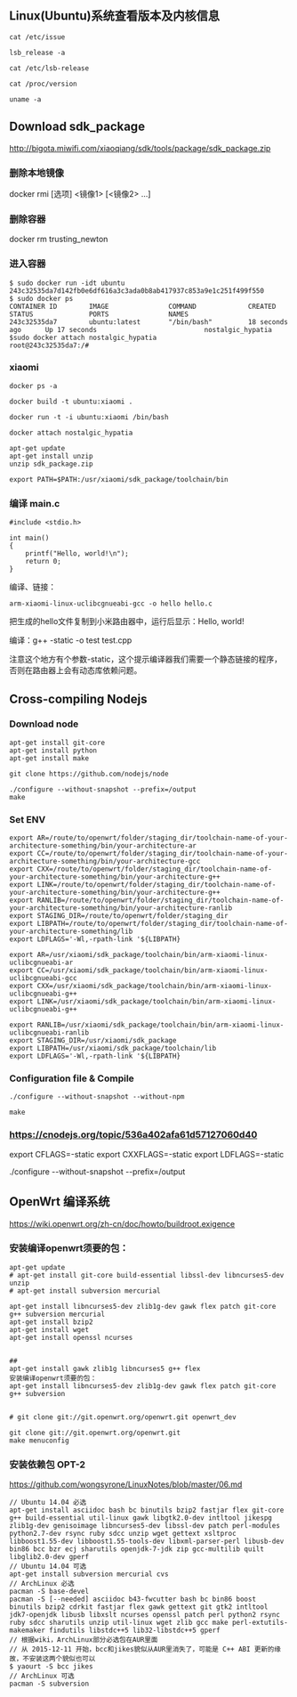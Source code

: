 ## Linux(Ubuntu)系统查看版本及内核信息
```
cat /etc/issue

lsb_release -a

cat /etc/lsb-release

cat /proc/version

uname -a
```

## Download sdk_package
http://bigota.miwifi.com/xiaoqiang/sdk/tools/package/sdk_package.zip

### 删除本地镜像
docker rmi [选项] <镜像1> [<镜像2> ...]

### 删除容器
docker rm  trusting_newton

### 进入容器
```
$ sudo docker run -idt ubuntu
243c32535da7d142fb0e6df616a3c3ada0b8ab417937c853a9e1c251f499f550
$ sudo docker ps
CONTAINER ID        IMAGE               COMMAND             CREATED             STATUS              PORTS               NAMES
243c32535da7        ubuntu:latest       "/bin/bash"         18 seconds ago      Up 17 seconds                           nostalgic_hypatia
$sudo docker attach nostalgic_hypatia
root@243c32535da7:/#
```

### xiaomi
```
docker ps -a

docker build -t ubuntu:xiaomi .

docker run -t -i ubuntu:xiaomi /bin/bash

docker attach nostalgic_hypatia

apt-get update
apt-get install unzip
unzip sdk_package.zip

export PATH=$PATH:/usr/xiaomi/sdk_package/toolchain/bin

```

### 编译 main.c
```
#include <stdio.h>

int main()
{
    printf("Hello, world!\n");
    return 0;
}
```

编译、链接：
```
arm-xiaomi-linux-uclibcgnueabi-gcc -o hello hello.c
```
把生成的hello文件复制到小米路由器中，运行后显示：Hello, world!

编译：g++ -static -o test test.cpp

注意这个地方有个参数-static，这个提示编译器我们需要一个静态链接的程序，否则在路由器上会有动态库依赖问题。


## Cross-compiling Nodejs

### Download node
```
apt-get install git-core
apt-get install python
apt-get install make

git clone https://github.com/nodejs/node

./configure --without-snapshot --prefix=/output
make
```

### Set ENV
```
export AR=/route/to/openwrt/folder/staging_dir/toolchain-name-of-your-architecture-something/bin/your-architecture-ar
export CC=/route/to/openwrt/folder/staging_dir/toolchain-name-of-your-architecture-something/bin/your-architecture-gcc
export CXX=/route/to/openwrt/folder/staging_dir/toolchain-name-of-your-architecture-something/bin/your-architecture-g++
export LINK=/route/to/openwrt/folder/staging_dir/toolchain-name-of-your-architecture-something/bin/your-architecture-g++
export RANLIB=/route/to/openwrt/folder/staging_dir/toolchain-name-of-your-architecture-something/bin/your-architecture-ranlib
export STAGING_DIR=/route/to/openwrt/folder/staging_dir
export LIBPATH=/route/to/openwrt/folder/staging_dir/toolchain-name-of-your-architecture-something/lib
export LDFLAGS='-Wl,-rpath-link '${LIBPATH}
```

```
export AR=/usr/xiaomi/sdk_package/toolchain/bin/arm-xiaomi-linux-uclibcgnueabi-ar
export CC=/usr/xiaomi/sdk_package/toolchain/bin/arm-xiaomi-linux-uclibcgnueabi-gcc
export CXX=/usr/xiaomi/sdk_package/toolchain/bin/arm-xiaomi-linux-uclibcgnueabi-g++
export LINK=/usr/xiaomi/sdk_package/toolchain/bin/arm-xiaomi-linux-uclibcgnueabi-g++

export RANLIB=/usr/xiaomi/sdk_package/toolchain/bin/arm-xiaomi-linux-uclibcgnueabi-ranlib
export STAGING_DIR=/usr/xiaomi/sdk_package
export LIBPATH=/usr/xiaomi/sdk_package/toolchain/lib
export LDFLAGS='-Wl,-rpath-link '${LIBPATH}
```

### Configuration file & Compile
```
./configure --without-snapshot --without-npm 

make
```

### https://cnodejs.org/topic/536a402afa61d57127060d40
export CFLAGS=-static
export CXXFLAGS=-static
export LDFLAGS=-static

./configure --without-snapshot --prefix=/output




## OpenWrt 编译系统
https://wiki.openwrt.org/zh-cn/doc/howto/buildroot.exigence  

### 安装编译openwrt须要的包：
```
apt-get update
# apt-get install git-core build-essential libssl-dev libncurses5-dev unzip
# apt-get install subversion mercurial

apt-get install libncurses5-dev zlib1g-dev gawk flex patch git-core g++ subversion mercurial
apt-get install bzip2
apt-get install wget
apt-get install openssl ncurses


##
apt-get install gawk zlib1g libncurses5 g++ flex
安装编译openwrt须要的包：
apt-get install libncurses5-dev zlib1g-dev gawk flex patch git-core g++ subversion 


# git clone git://git.openwrt.org/openwrt.git openwrt_dev

git clone git://git.openwrt.org/openwrt.git
make menuconfig
```

### 安装依赖包 OPT-2
https://github.com/wongsyrone/LinuxNotes/blob/master/06.md  

```
// Ubuntu 14.04 必选
apt-get install asciidoc bash bc binutils bzip2 fastjar flex git-core g++ build-essential util-linux gawk libgtk2.0-dev intltool jikespg zlib1g-dev genisoimage libncurses5-dev libssl-dev patch perl-modules python2.7-dev rsync ruby sdcc unzip wget gettext xsltproc libboost1.55-dev libboost1.55-tools-dev libxml-parser-perl libusb-dev bin86 bcc bzr ecj sharutils openjdk-7-jdk zip gcc-multilib quilt libglib2.0-dev gperf
// Ubuntu 14.04 可选
apt-get install subversion mercurial cvs
// ArchLinux 必选
pacman -S base-devel
pacman -S [--needed] asciidoc b43-fwcutter bash bc bin86 boost binutils bzip2 cdrkit fastjar flex gawk gettext git gtk2 intltool jdk7-openjdk libusb libxslt ncurses openssl patch perl python2 rsync ruby sdcc sharutils unzip util-linux wget zlib gcc make perl-extutils-makemaker findutils libstdc++5 lib32-libstdc++5 gperf
// 根据wiki，ArchLinux部分必选包在AUR里面
// 从 2015-12-11 开始，bcc和jikes貌似从AUR里消失了，可能是 C++ ABI 更新的缘故，不安装这两个貌似也可以
$ yaourt -S bcc jikes
// ArchLinux 可选
pacman -S subversion
```